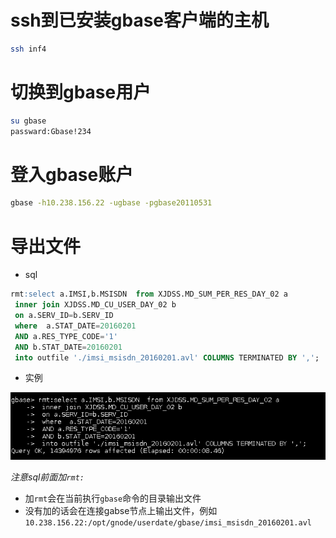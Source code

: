 # ssh到已安装gbase客户端的主机
```bash
ssh inf4
```
# 切换到gbase用户
```bash
su gbase
passward:Gbase!234
```
# 登入gbase账户
```bash
gbase -h10.238.156.22 -ugbase -pgbase20110531
```
# 导出文件
- sql
```sql
rmt:select a.IMSI,b.MSISDN  from XJDSS.MD_SUM_PER_RES_DAY_02 a
 inner join XJDSS.MD_CU_USER_DAY_02 b
 on a.SERV_ID=b.SERV_ID
 where  a.STAT_DATE=20160201
 AND a.RES_TYPE_CODE='1'
 AND b.STAT_DATE=20160201
 into outfile './imsi_msisdn_20160201.avl' COLUMNS TERMINATED BY ',';
```
- 实例

 ![pic](img/output.png)

*注意sql前面加`rmt:`*
- 加`rmt`会在当前执行`gbase`命令的目录输出文件
- 没有加的话会在连接gabse节点上输出文件，例如`10.238.156.22:/opt/gnode/userdate/gbase/imsi_msisdn_20160201.avl`
